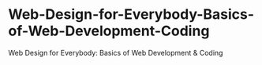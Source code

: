 # Web-Design-for-Everybody-Basics-of-Web-Development-Coding
Web Design for Everybody: Basics of Web Development &amp; Coding
